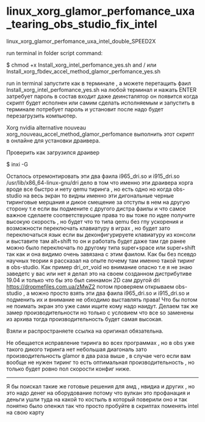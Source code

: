 # linux_xorg_glamor_perfomance_uxa_tearing_obs_studio_fix_intel
linux_xorg_glamor_perfomance_uxa_intel_double_SPEED2X

run terminal in folder script command:

$ chmod +x Install_xorg_intel_perfomance_yes.sh and / или Install_xorg_fbdev_accel_method_glamor_perfomance_yes.sh

run in terminal запустите как в терминале , а можете перетащить фаил Install_xorg_intel_perfomance_yes.sh на любой терминал и нажать ENTER затребует пароль в состав входит даже деинсталятор он появится когда скрипт будет исполнен или самим сделать исполняемым и запустить в терминале потребует пароль и установит после надо будет перезагрузить компьютер.

Xorg nvidia alternative nouveau xorg_nouveau_accel_method_glamor_perfomance выполнить этот скрипт в онлайне для установки драивера.

Проверить как загрузился драивер

$ inxi -G

Осталось отремонтировать эти два фаила i965_dri.so и i915_dri.so   /usr/lib/x86_64-linux-gnu/dri дело в том что именно эти 
драивера хорга вроде все быстро и нету qemu тиринга , но есть одно но когда obs-studio на весь экран то видны именно эти дигональные черные тиринговые мерцания и дикое смещение за отступы в нем на другую сторону т.е если вы подмените с другого дистра фаилы и что самое важное сделаете соответствующие права то вы тоже по идее получите высокую скорость , но будет что то типа qemu без гпу ускорения и возможности переключать клавиатуру в играх , но будет зато переключаться язык если вы деконфигурируете клавиатуру из консоли и выставите там alt+shift то он и работать будет даже там где ранее можно было переключать по другому типа super+space или super+shift так как и она видимо очень завязана с этим фаилом. Как бы без псевдо научных теории я рассказал на опыте почему там именно такой тиринг в obs-studio. 
Как пример dri_от_void но внимание опасно т.е я не знаю заведетс у вас или нет я делал это на своем созданном дистрибутиве 19.04 и только что бы это был синнамон 2D сам другой dri https://dropmefiles.com.ua/zMwZ2 потом проверяем открываем obs-studio , а можно просто взять эти два фаила i965_dri.so и i915_dri.so и подменить их и внимание не обходимо выставлять права! Что бы потом не поимать экран это уже сами ищите кому надо наидут. Делаем так же замер производительности но только с условием что все so заменены из архива тогда производительность будет самая высокая.

Взяли и распространяете ссылка на оригинал обязательна.

Не обещается исправление тиринга во всех программах , но в obs уже такого дикого тиринга нет небольшая диагональ зато производительность glamor в два раза выше , в случае чего если вам вообще не нужен тиринг то есть оптимальная производительность , но только будет ровно пол скорости конфиг ниже.
_______________________________________________________________________________________________________________________________

Я бы поискал такие же готовые решения для амд , нвидиа и других , но это надо денег на оборудование потому что вулкан это профанация и деньги ушли туда на какой то костыль в который поверили оно и так понятно было опенжл так что просто пробуйте в скриптах поменять intel на свою карту







